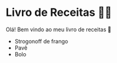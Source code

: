 # Livro de Receitas :woman_cook:

Olá! Bem vindo ao meu livro de receitas :call_me_hand:

* Strogonoff de frango
* Pavê
* Bolo

